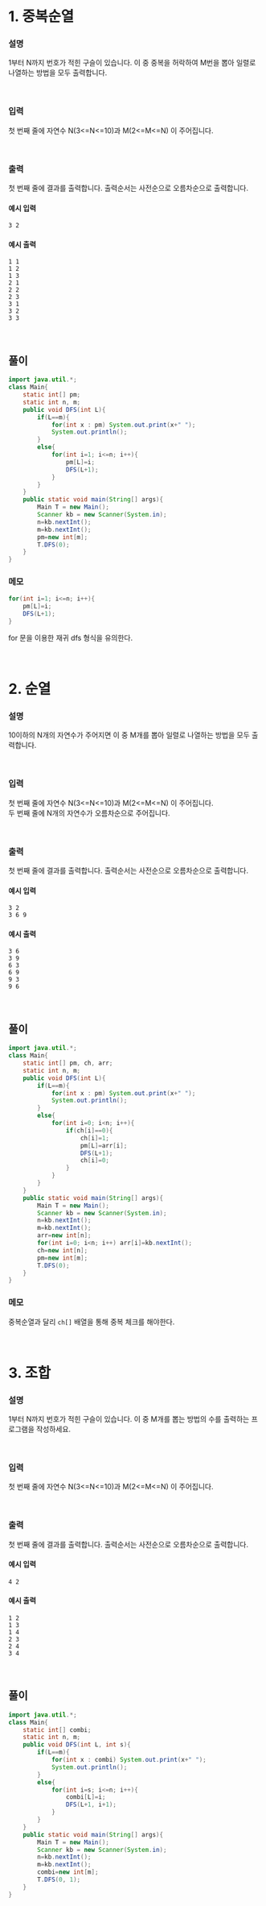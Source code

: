 # 1. 중복순열
### 설명
1부터 N까지 번호가 적힌 구슬이 있습니다. 이 중 중복을 허락하여 M번을 뽑아 일렬로 나열하는 방법을 모두 출력합니다.


<br>

### 입력
첫 번째 줄에 자연수 N(3<=N<=10)과 M(2<=M<=N) 이 주어집니다.

<br>

### 출력
첫 번째 줄에 결과를 출력합니다. 
출력순서는 사전순으로 오름차순으로 출력합니다.



#### 예시 입력
```
3 2
```


#### 예시 출력
```
1 1
1 2
1 3
2 1
2 2
2 3
3 1
3 2
3 3
```

<br>


## 풀이
```java
import java.util.*;
class Main{
	static int[] pm;
	static int n, m;
	public void DFS(int L){
		if(L==m){
			for(int x : pm) System.out.print(x+" ");
			System.out.println();
		}
		else{
			for(int i=1; i<=n; i++){
				pm[L]=i;
				DFS(L+1);
			}
		}
	}
	public static void main(String[] args){
		Main T = new Main();
		Scanner kb = new Scanner(System.in);
		n=kb.nextInt();
		m=kb.nextInt();
		pm=new int[m];
		T.DFS(0);
	}
}
```

### 메모

```java
for(int i=1; i<=n; i++){
    pm[L]=i;
    DFS(L+1);
}
```
for 문을 이용한 재귀 dfs 형식을 유의한다.

<br>

# 2. 순열
### 설명
10이하의 N개의 자연수가 주어지면 이 중 M개를 뽑아 일렬로 나열하는 방법을 모두 출력합니다.


<br>

### 입력
첫 번째 줄에 자연수 N(3<=N<=10)과 M(2<=M<=N) 이 주어집니다.<br>
두 번째 줄에 N개의 자연수가 오름차순으로 주어집니다.


<br>

### 출력
첫 번째 줄에 결과를 출력합니다. 
출력순서는 사전순으로 오름차순으로 출력합니다.




#### 예시 입력
```
3 2
3 6 9
```


#### 예시 출력
```
3 6
3 9
6 3
6 9
9 3
9 6
```

<br>


## 풀이
```java
import java.util.*;
class Main{
	static int[] pm, ch, arr;
	static int n, m;
	public void DFS(int L){
		if(L==m){
			for(int x : pm) System.out.print(x+" ");
			System.out.println();
		}
		else{
			for(int i=0; i<n; i++){
				if(ch[i]==0){
					ch[i]=1;
					pm[L]=arr[i];
					DFS(L+1);
					ch[i]=0;
				}
			}
		}
	}
	public static void main(String[] args){
		Main T = new Main();
		Scanner kb = new Scanner(System.in);
		n=kb.nextInt();
		m=kb.nextInt();
		arr=new int[n];
		for(int i=0; i<n; i++) arr[i]=kb.nextInt();
		ch=new int[n];
		pm=new int[m];
		T.DFS(0);
	}
}
```

### 메모
중복순열과 달리 `ch[]` 배열을 통해 중복 체크를 해야한다.

<br>

# 3. 조합
### 설명
1부터 N까지 번호가 적힌 구슬이 있습니다. 이 중 M개를 뽑는 방법의 수를 출력하는 프로그램을 작성하세요.


<br>

### 입력
첫 번째 줄에 자연수 N(3<=N<=10)과 M(2<=M<=N) 이 주어집니다.

<br>

### 출력
첫 번째 줄에 결과를 출력합니다. 
출력순서는 사전순으로 오름차순으로 출력합니다.



#### 예시 입력
```
4 2
```


#### 예시 출력
```
1 2
1 3
1 4
2 3
2 4
3 4
```

<br>


## 풀이
```java
import java.util.*;
class Main{
	static int[] combi;
	static int n, m;
	public void DFS(int L, int s){
		if(L==m){
			for(int x : combi) System.out.print(x+" ");
			System.out.println();
		}
		else{
			for(int i=s; i<=n; i++){
				combi[L]=i;
				DFS(L+1, i+1);
			}
		}
	}
	public static void main(String[] args){
		Main T = new Main();
		Scanner kb = new Scanner(System.in);
		n=kb.nextInt();
		m=kb.nextInt();
		combi=new int[m];
		T.DFS(0, 1);
	}
}
```


<br>